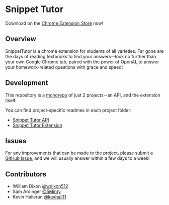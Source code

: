 # Snippet Tutor
Download on the [Chrome Extension Store](about:blank) now!
## Overview
SnippetTutor is a chrome extension for students of all varieties. Far gone are the days of reading textbooks to find your answers--look no further than your own Google Chrome tab, paired with the power of OpenAI, to answer your homework-related questions with grace and speed!

## Development
This repository is a [monorepo](https://en.wikipedia.org/wiki/Monorepo) of just 2 projects--an API, and the extension itself.

You can find project-specific readmes in each project folder:
 - [Snippet Tutor API](https://github.com/5Minty/ChatGPT-SnippetTutor/tree/main/snippet-tutor-api)
 - [Snippet Tutor Extension](https://github.com/5Minty/ChatGPT-SnippetTutor/tree/main/snippet-tutor-extension)


## Issues
For any improvements that can be made to the project, please submit a [GitHub Issue](https://github.com/5Minty/ChatGPT-SnippetTutor/issues), and we will usually answer within a few days to a week!


## Contributors
- William Dixon [@wdixon512](https://github.com/wdixon512)
- Sam Ardinger [@5Minty](https://github.com/5Minty)
- Kevin Halleran [@kevhall11](https://github.com/kevhall11)